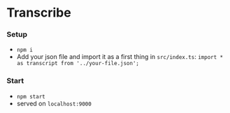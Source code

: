 # Transcribe

### Setup
- `npm i`
- Add your json file and import it as a first thing in `src/index.ts`: 
`import * as transcript from '../your-file.json';` 

### Start
- `npm start`
- served on `localhost:9000`
